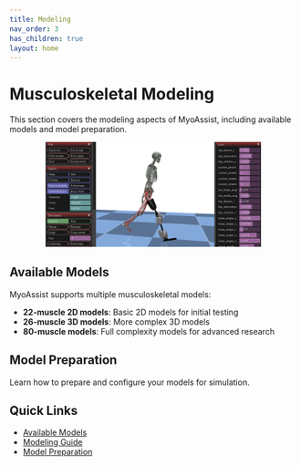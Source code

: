 ```yaml
---
title: Modeling
nav_order: 3
has_children: true
layout: home
---
```


# Musculoskeletal Modeling

This section covers the modeling aspects of MyoAssist, including available models and model preparation.

<div style="text-align: center;">
  <img src="../assets/modeling.png" alt="Modeling Overview" style="max-width: 75%; height: auto;">
</div>

## Available Models

MyoAssist supports multiple musculoskeletal models:

- **22-muscle 2D models**: Basic 2D models for initial testing
- **26-muscle 3D models**: More complex 3D models
- **80-muscle models**: Full complexity models for advanced research

## Model Preparation

Learn how to prepare and configure your models for simulation.

## Quick Links

- [Available Models](Available_Models)
- [Modeling Guide](Modeling)
- [Model Preparation](model_prep)

